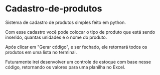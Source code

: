 # Cadastro-de-produtos
Sistema de cadastro de produtos simples feito em python.

Com esse cadastro você pode colocar o tipo de produto que está sendo inserido, quantas unidades e o nome do produto.

Após clicar em "Gerar código", e ser fechado, ele retornará todos os produtos em uma lista no terminal.

Futuramente irei desenvolver um controle de estoque com base nesse código, retornando os valores para uma planilha no Excel.
